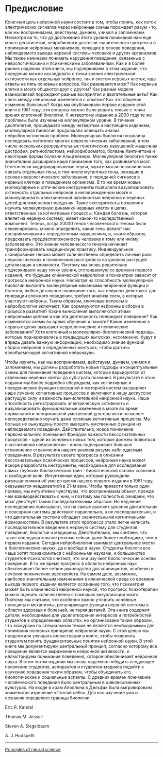 # Предисловие

Конечная цель нейронной науки состоит в том, чтобы понять, как поток электрических сигналов через нейронные схемы порождает разум - то, как мы воспринимаем, действуем, думаем, учимся и запоминаем. Несмотря на то, что до достижения этого уровня понимания нам еще много десятилетий, нейробиологи достигли значительного прогресса в понимании нейронных механизмов, лежащих в основе поведения, наблюдаемого выхода нервной системы человека и других организмов. Мы также начинаем понимать нарушения поведения, связанные с неврологическими и психическими заболеваниями. Как и в более ранних изданиях этой книги, мы подчеркиваем в этом издании, что поведение можно исследовать с точки зрения электрической активности как отдельных нейронов, так и систем нервных клеток, ища ответы на пять основных вопросов. Как развивается мозг? Как нервные клетки в мозге общаются друг с другом? Как разные модели взаимосвязей порождают разные восприятия и двигательные акты? Как связь между нейронами изменяется с опытом? Как это общение изменено болезнью? Когда мы опубликовали первое издание этой книги в 1981 году, эти вопросы можно было решить только с точки зрения клеточной биологии. К четвертому изданию в 2000 году те же проблемы были изучены на молекулярном уровне. В течение десятилетия, прошедшего между четвертым и настоящим изданием, молекулярная биология продолжала освещать анализ нейробиологических проблем. Молекулярная биология позволила исследовать патогенез многих неврологических заболеваний, в том числе нескольких разрушительных генетических нарушений: мышечная дистрофия, ретинобластома, нейрофиброматоз, болезнь Хантингтона и некоторые формы болезни Альцгеймера. Молекулярная биология также значительно расширила наше понимание того, как развивается мозг. Генетически модифицированные черви, мухи и мыши позволили нам связать отдельные гены, в том числе мутантные гены, лежащие в основе неврологического заболевания, с передачей сигналов в нервных клетках и поведением организма. В то же время новые молекулярные и оптические инструменты позволили визуализировать активность отдельных нейронов в неповрежденном мозге и манипулировать электрической активностью нейронов и нервных цепей для изменения поведения. Такие эксперименты позволили изучить молекулярную динамику нервных клеток в цепях, ответственных за когнитивные процессы. Каждая болезнь, которая влияет на нервную систему, имеет какой-то наследственный компонент. Теперь, когда 20000 генов человеческого генома были секвенированы, можно определить, какие гены делают нас восприимчивыми к определенным нарушениям, и, таким образом, предсказать предрасположенность человека к тому или иному заболеванию. Это знание человеческого генома начинает трансформировать медицинскую практику. Индивидуальное сканирование генома может количественно определить личный риск неврологических и психических расстройств на уровнях растущей детализации и сложности. Поэтому мы вновь решительно подчеркиваем нашу точку зрения, отстаиваемую со времени первого издания, что будущее клинической неврологии и психиатрии зависит от прогресса нейронной науки. Несмотря на способность молекулярной биологии выяснять молекулярные механизмы нейронной функции и болезни, любое детальное понимание того, как нейроны действуют для генерации сложного поведения, требует анализа схем, в которых участвуют нейроны. Таким образом, ключевые вопросы в нейробиологии включают: Как формируются нейронные сборки в процессе развития? Какие вычисления выполняются этими нейронными цепями и как эта деятельность генерирует поведение? Как изменяются схемы во время обучения и памяти? Какие изменения в нервных цепях вызывают неврологические и психические заболевания? Хотя клеточный и молекулярно-биологический подходы, которые подчеркивались в предыдущих выпусках, несомненно, будут и впредь давать важную информацию, необходимо знание функций сборок нейронов в определенных контурах, чтобы достичь всеобъемлющей когнитивной нейронауки.

Чтобы изучить, как мы воспринимаем, действуем, думаем, учимся и запоминаем, мы должны разработать новые подходы и концептуальные схемы для понимания поведения систем, которые варьируются от отдельных нервных клеток до субстрата познания. В результате в этом издании мы более подробно обсуждаем, как когнитивные и поведенческие функции сенсорной и моторной систем расширяют наше лечение когнитивных процессов и включают в нашу дискуссию растущую силу и важность вычислительной нейронной науки. Наша способность регистрировать электрическую активность и визуализировать функциональные изменения в мозге во время нормальной и ненормальной умственной деятельности позволяет непосредственно изучать даже сложные когнитивные процессы. Мы больше не вынуждены просто выводить умственные функции из наблюдаемого поведения. Действительно, новое понимание первоначального понимания Фрейдом важности бессознательных процессов - одной из основных новых тем, которые должны появиться в когнитивной нейронологии - вновь подчеркивает большое ограничение ограничения нашего анализа разума наблюдаемым поведением. В результате своего прогресса в описании бессознательных психических процессов, нейронная наука может вскоре разработать инструменты, необходимые для исследования самых глубоких биологических тайн - биологической основы сознания и свободной воли. Интуитивные идеи, которые руководили размышлениями об уме во время нашего первого издания в 1981 году, оказывается неадекватной в 21-м веке. Чтобы привести только один пример, мы интуитивно чувствуем, что воспринимаем объект, прежде чем взаимодействовать с ним, и поэтому мы полностью ожидаем, что мозг действует таким последовательным образом. Но недавние исследования показывают, что на самых высоких уровнях двигательная и сенсорная системы действуют параллельно, а не последовательно, и что двигательная система обладает значительными когнитивными возможностями. В результате этого прогресса стало легче написать последовательное введение в нервную систему для студентов поведения, биологии и медицины. Действительно, мы считаем, что такое последовательное резюме сейчас даже более необходимо, чем в первом издании. Сегодня нейробиология занимает центральное место в биологических науках, да и вообще в науке. Студенты-биологи все чаще хотят познакомиться с нейронными науками, и большинство студентов-психологов считают, что они изучают биологические основы поведения. В то же время прогресс в области нейронных наук обеспечивает более четкое руководство для клиницистов, особенно в лечении психических расстройств. На самом деле, возможно, наиболее значительным изменением в клинической среде со времени выхода первого издания является осознание того, что психиатрия может быть клинической нейронной наукой, что прогресс психотерапии можно оценить количественно с помощью визуализации мозга. Поэтому мы считаем, что особенно важно уточнить основные принципы и механизмы, регулирующие функции нервной системы в области здоровья и болезней, не теряя деталей. Эта книга содержит детали, необходимые для удовлетворения интересов и потребностей студентов в определенных областях, но организована таким образом, что экскурсии по специальным темам не являются необходимыми для понимания основных принципов нейронной науки. С этой целью мы продолжили улучшать иллюстрации в книге, чтобы позволить студентам понять фундаментальные понятия нейронной науки. В этой книге мы документируем центральный принцип, согласно которому все поведение является выражением нейронной активности, и иллюстрируем понимание поведения, которое обеспечивает нейронная наука. В этом пятом издании мы снова надеемся побудить следующее поколение студентов, аспирантов и студентов-медиков подойти к изучению поведения таким образом, чтобы объединить его биологические и социальные аспекты. С древних времен понимание человеческого поведения было центральным в цивилизованных культурах. На входе в храм Аполлона в Дельфах была выгравирована знаменитая изречение «Познай себя». Для нас изучение ума и сознания определяет границы биологии.

Eric R. Kandel

Thomas M. Jessell

Steven A. Siegelbaum

A. J. Hudspeth


**********
[Principles of neural science](/tags/Principles%20of%20neural%20science.md)
